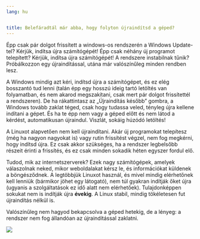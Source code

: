 ```yaml
---
lang: hu


title: Belefáradtál már abba, hogy folyton újraindítsd a géped?
---
```


Épp csak pár dolgot frissített a windows-os rendszerén a Windows Update-tel? Kérjük, indítsa újra számítógépét! Épp csak néhány új programot telepített? Kérjük, indítsa újra számítógépét! A rendszere instabilnak tűnik? Próbálkozzon egy újraindítással, utána már valószínűleg minden rendben lesz.

A Windows mindig azt kéri, indítsd újra a számítógépet, és ez elég bosszantó tud lenni (talán épp egy hosszú ideig tartó letöltés van folyamatban, és nem akarod megszakítani, csak mert pár dolgot frissítettél a rendszeren). De ha rákattintasz az „Újraindítás később” gombra, a Windows tovább zaklat téged, csak hogy tudassa veled, tényleg újra kellene indítani a gépet. És ha te épp nem vagy a géped előtt és nem látod a kérdést, automatikusan újraindul. Viszlát, sokáig húzódó letöltés!

A Linuxot alapvetően nem kell újraindítani. Akár új programokat telepítesz (még ha nagyon nagyokat is) vagy rutin frissítést végzel, nem fog megkérni, hogy indítsd újra. Ez csak akkor szükséges, ha a rendszer legbelsőbb részeit érinti a frissítés, és ez csak minden sokadik héten egyszer fordul elő.

Tudod, mik az internetszerverek? Ezek nagy számítógépek, amelyek válaszolnak neked, mikor weboldalakat kérsz le, és információkat küldenek a böngésződnek. A legtöbbjük Linuxot használ, és mivel mindig elérhetőnek kell lenniük (bármikor jöhet egy látogató), nem túl gyakran indítják őket újra (ugyanis a szolgáltatások ez idő alatt nem elérhetőek). Tulajdonképpen sokukat nem is indítják újra <b>évekig</b>. A Linux stabil, mindig tökéletesen fut újraindítás nélkül is.

Valószínűleg nem hagyod bekapcsolva a géped hetekig, de a lényeg: a rendszer nem fog állandóan az újraindítással zaklatni.

<img src="Images/reboot_all_the_time_thumb.png" />




